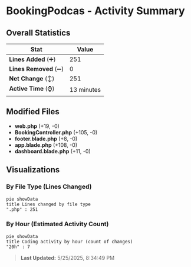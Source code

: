 # BookingPodcas - Activity Summary 

## Overall Statistics

| Stat                   | Value                                                             |
| ---------------------- | ----------------------------------------------------------------- |
| **Lines Added** (➕)   | 251                                          |
| **Lines Removed** (➖) | 0                                        |
| **Net Change** (↕)    | 251                |
| **Active Time** (⌚)   | 13 minutes |


## Modified Files
- **web.php** (+19, -0)
- **BookingController.php** (+105, -0)
- **footer.blade.php** (+8, -0)
- **app.blade.php** (+108, -0)
- **dashboard.blade.php** (+11, -0)

## Visualizations

### By File Type (Lines Changed)

```mermaid
pie showData
title Lines changed by file type
".php" : 251
```

### By Hour (Estimated Activity Count)

```mermaid
pie showData
title Coding activity by hour (count of changes)
"20h" : 7
```


> **Last Updated:** 5/25/2025, 8:34:49 PM
